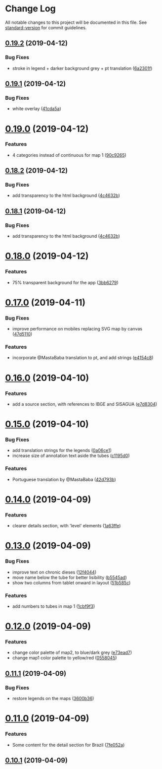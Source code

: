 # Change Log

All notable changes to this project will be documented in this file. See [standard-version](https://github.com/conventional-changelog/standard-version) for commit guidelines.

## [0.19.2](https://github.com/severo/pesticides_website/compare/v0.19.1...v0.19.2) (2019-04-12)


### Bug Fixes

* stroke in legend + darker background grey + pt translation ([6a2301f](https://github.com/severo/pesticides_website/commit/6a2301f))



## [0.19.1](https://github.com/severo/pesticides_website/compare/v0.19.0...v0.19.1) (2019-04-12)


### Bug Fixes

* white overlay ([41cda5a](https://github.com/severo/pesticides_website/commit/41cda5a))



# [0.19.0](https://github.com/severo/pesticides_website/compare/v0.18.2...v0.19.0) (2019-04-12)


### Features

* 4 categories instead of continuous for map 1 ([90c9265](https://github.com/severo/pesticides_website/commit/90c9265))



## [0.18.2](https://github.com/severo/pesticides_website/compare/v0.18.0...v0.18.2) (2019-04-12)


### Bug Fixes

* add transparency to the html background ([4c4632b](https://github.com/severo/pesticides_website/commit/4c4632b))



## [0.18.1](https://github.com/severo/pesticides_website/compare/v0.18.0...v0.18.1) (2019-04-12)


### Bug Fixes

* add transparency to the html background ([4c4632b](https://github.com/severo/pesticides_website/commit/4c4632b))



# [0.18.0](https://github.com/severo/pesticides_website/compare/v0.17.0...v0.18.0) (2019-04-12)


### Features

* 75% transparent background for the app ([3bb6279](https://github.com/severo/pesticides_website/commit/3bb6279))



# [0.17.0](https://github.com/severo/pesticides_website/compare/v0.16.0...v0.17.0) (2019-04-11)


### Bug Fixes

* improve performance on mobiles replacing SVG map by canvas ([47d5110](https://github.com/severo/pesticides_website/commit/47d5110))


### Features

* incorporate @MastaBaba translation to pt, and add strings ([e4154c8](https://github.com/severo/pesticides_website/commit/e4154c8))



# [0.16.0](https://github.com/severo/pesticides_website/compare/v0.15.0...v0.16.0) (2019-04-10)


### Features

* add a source section, with references to IBGE and SISAGUA ([e7d8304](https://github.com/severo/pesticides_website/commit/e7d8304))



# [0.15.0](https://github.com/severo/pesticides_website/compare/v0.14.0...v0.15.0) (2019-04-10)


### Bug Fixes

* add translation strings for the legends ([0a06ce1](https://github.com/severo/pesticides_website/commit/0a06ce1))
* increase size of annotation text aside the tubes ([c1195d0](https://github.com/severo/pesticides_website/commit/c1195d0))


### Features

* Portuguese translation by @MastaBaba ([42d793b](https://github.com/severo/pesticides_website/commit/42d793b))



# [0.14.0](https://github.com/severo/pesticides_website/compare/v0.13.0...v0.14.0) (2019-04-09)


### Features

* clearer details section, with 'level' elements ([1a63ffe](https://github.com/severo/pesticides_website/commit/1a63ffe))



# [0.13.0](https://github.com/severo/pesticides_website/compare/v0.12.0...v0.13.0) (2019-04-09)


### Bug Fixes

* improve text on chronic dieses ([12f4044](https://github.com/severo/pesticides_website/commit/12f4044))
* move name below the tube for better lisibility ([b5545ad](https://github.com/severo/pesticides_website/commit/b5545ad))
* show two columns from tablet onward in layout ([51b585c](https://github.com/severo/pesticides_website/commit/51b585c))


### Features

* add numbers to tubes in map 1 ([1cbf9f3](https://github.com/severo/pesticides_website/commit/1cbf9f3))



# [0.12.0](https://github.com/severo/pesticides_website/compare/v0.11.1...v0.12.0) (2019-04-09)


### Features

* change color palette of map2, to blue/dark grey ([e73ead7](https://github.com/severo/pesticides_website/commit/e73ead7))
* change map1 color palette to yellow/red ([0558045](https://github.com/severo/pesticides_website/commit/0558045))



## [0.11.1](https://github.com/severo/pesticides_website/compare/v0.11.0...v0.11.1) (2019-04-09)


### Bug Fixes

* restore legends on the maps ([3600b36](https://github.com/severo/pesticides_website/commit/3600b36))



# [0.11.0](https://github.com/severo/pesticides_website/compare/v0.10.1...v0.11.0) (2019-04-09)


### Features

* Some content for the detail section for Brazil ([7fe052a](https://github.com/severo/pesticides_website/commit/7fe052a))



## [0.10.1](https://github.com/severo/pesticides_website/compare/v0.10.0...v0.10.1) (2019-04-09)
